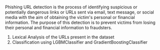  Phishing URL detection is the process of identifying suspicious or potentially dangerous links or URLs sent via email, text message, or social media with the aim of obtaining the victim's personal or financial information. The purpose of this detection is to prevent victims from losing their personal and financial information to fraudsters.

1. Lexical Analysis of the URLs present in the dataset 
2. Classification using LGBMClassifier and GradientBoostingClassifier